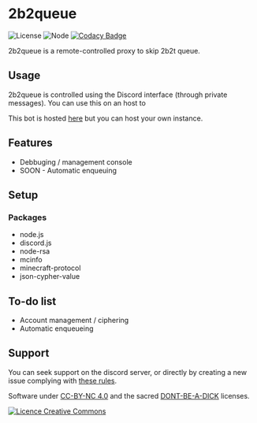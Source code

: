 # 2b2queue

![License](https://img.shields.io/badge/license-cc_by_nc_4.0-blue)
![Node](https://img.shields.io/badge/node-v.13.11.0-red)
[![Codacy Badge](https://api.codacy.com/project/badge/Grade/18aaa7764461408c9d721f4596dc1497)](https://www.codacy.com/manual/Alex-Roux/2b2queue?utm_source=github.com&amp;utm_medium=referral&amp;utm_content=Alex-Roux/2b2queue&amp;utm_campaign=Badge_Grade)

2b2queue is a remote-controlled proxy to skip 2b2t queue.

## Usage

2b2queue is controlled using the Discord interface (through private messages).
You can use this on an host to 

This bot is hosted [here](https://discord.gg/dCqRn7K) but you can host your own instance.

## Features
-  Debbuging / management console
-  SOON - Automatic enqueuing

## Setup
### Packages
-  node.js
-  discord.js
-  node-rsa
-  mcinfo
-  minecraft-protocol
-  json-cypher-value
 
 ## To-do list
 
 -  Account management / ciphering
 -  Automatic enqueueing

## Support

You can seek support on the discord server, or directly by creating a new issue complying with [these rules](shorturl.at/oFLQX).

Software under [CC-BY-NC 4.0](http://creativecommons.org/licenses/by-nc/4.0/) and the sacred [DONT-BE-A-DICK](shorturl.at/oFLQX) licenses.

<a rel="license" href="http://creativecommons.org/licenses/by-nc/4.0/"><img alt="Licence Creative Commons" style="border-width:0" src="https://i.creativecommons.org/l/by-nc/4.0/88x31.png" /></a>
